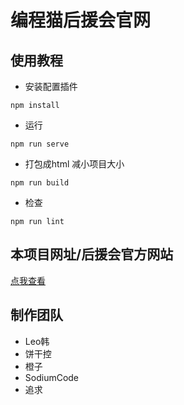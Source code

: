 # 编程猫后援会官网

## 使用教程

* 安装配置插件
```
npm install
```

* 运行
```
npm run serve
```

* 打包成html 减小项目大小
```
npm run build
```

* 检查
```
npm run lint
```

## 本项目网址/后援会官方网站
[点我查看](www.codemaohyh.cn)

## 制作团队
* Leo韩
* 饼干控
* 橙子
* SodiumCode
* 追求
